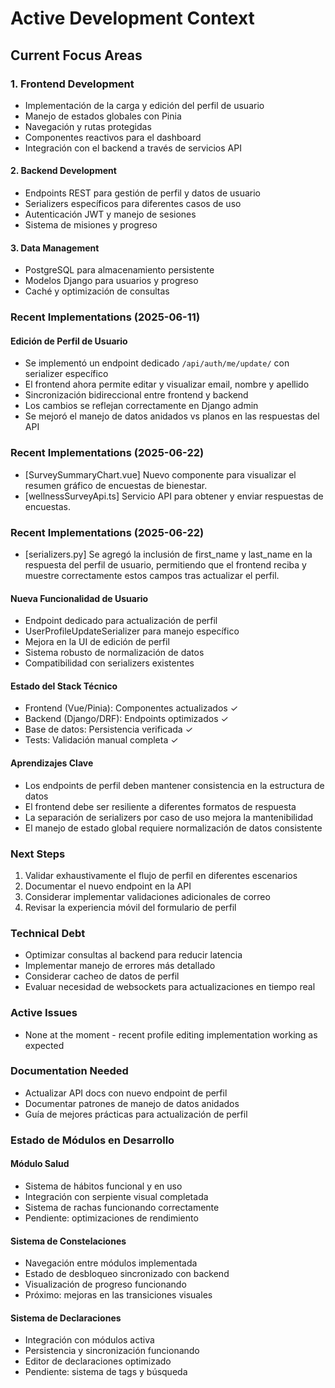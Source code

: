 # Active Development Context

## Current Focus Areas

### 1. Frontend Development

- Implementación de la carga y edición del perfil de usuario
- Manejo de estados globales con Pinia
- Navegación y rutas protegidas
- Componentes reactivos para el dashboard
- Integración con el backend a través de servicios API

#### 2. Backend Development

- Endpoints REST para gestión de perfil y datos de usuario
- Serializers específicos para diferentes casos de uso
- Autenticación JWT y manejo de sesiones
- Sistema de misiones y progreso

#### 3. Data Management

- PostgreSQL para almacenamiento persistente
- Modelos Django para usuarios y progreso
- Caché y optimización de consultas

### Recent Implementations (2025-06-11)

#### Edición de Perfil de Usuario

- Se implementó un endpoint dedicado `/api/auth/me/update/` con serializer específico
- El frontend ahora permite editar y visualizar email, nombre y apellido
- Sincronización bidireccional entre frontend y backend
- Los cambios se reflejan correctamente en Django admin
- Se mejoró el manejo de datos anidados vs planos en las respuestas del API

### Recent Implementations (2025-06-22)

- [SurveySummaryChart.vue] Nuevo componente para visualizar el resumen gráfico de encuestas de bienestar.
- [wellnessSurveyApi.ts] Servicio API para obtener y enviar respuestas de encuestas.

### Recent Implementations (2025-06-22)

- [serializers.py] Se agregó la inclusión de first_name y last_name en la respuesta del perfil de usuario, permitiendo que el frontend reciba y muestre correctamente estos campos tras actualizar el perfil.

#### Nueva Funcionalidad de Usuario

- Endpoint dedicado para actualización de perfil
- UserProfileUpdateSerializer para manejo específico
- Mejora en la UI de edición de perfil
- Sistema robusto de normalización de datos
- Compatibilidad con serializers existentes

#### Estado del Stack Técnico

- Frontend (Vue/Pinia): Componentes actualizados ✓
- Backend (Django/DRF): Endpoints optimizados ✓
- Base de datos: Persistencia verificada ✓
- Tests: Validación manual completa ✓

#### Aprendizajes Clave

- Los endpoints de perfil deben mantener consistencia en la estructura de datos
- El frontend debe ser resiliente a diferentes formatos de respuesta
- La separación de serializers por caso de uso mejora la mantenibilidad
- El manejo de estado global requiere normalización de datos consistente

### Next Steps

1. Validar exhaustivamente el flujo de perfil en diferentes escenarios
2. Documentar el nuevo endpoint en la API
3. Considerar implementar validaciones adicionales de correo
4. Revisar la experiencia móvil del formulario de perfil

### Technical Debt

- Optimizar consultas al backend para reducir latencia
- Implementar manejo de errores más detallado
- Considerar cacheo de datos de perfil
- Evaluar necesidad de websockets para actualizaciones en tiempo real

### Active Issues

- None at the moment - recent profile editing implementation working as expected

### Documentation Needed

- Actualizar API docs con nuevo endpoint de perfil
- Documentar patrones de manejo de datos anidados
- Guía de mejores prácticas para actualización de perfil

### Estado de Módulos en Desarrollo

#### Módulo Salud

- Sistema de hábitos funcional y en uso
- Integración con serpiente visual completada
- Sistema de rachas funcionando correctamente
- Pendiente: optimizaciones de rendimiento

#### Sistema de Constelaciones

- Navegación entre módulos implementada
- Estado de desbloqueo sincronizado con backend
- Visualización de progreso funcionando
- Próximo: mejoras en las transiciones visuales

#### Sistema de Declaraciones

- Integración con módulos activa
- Persistencia y sincronización funcionando
- Editor de declaraciones optimizado
- Pendiente: sistema de tags y búsqueda
